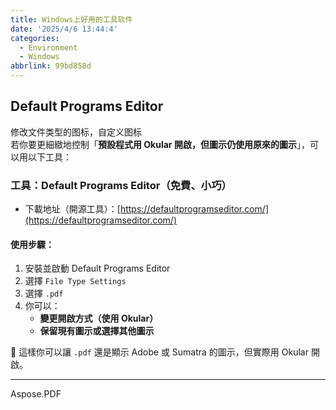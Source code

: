 ```yaml
---
title: Windows上好用的工具软件
date: '2025/4/6 13:44:4'
categories:
  - Environment
  - Windows
abbrlink: 99bd858d
---
```

## Default Programs Editor

修改文件类型的图标，自定义图标  
若你要更細緻地控制「**預設程式用 Okular 開啟，但圖示仍使用原來的圖示**」，可以用以下工具：

### 工具：**Default Programs Editor**（免費、小巧）

- 下載地址（開源工具）：[https://defaultprogramseditor.com/](https://defaultprogramseditor.com/)

#### 使用步驟：
1. 安裝並啟動 Default Programs Editor
2. 選擇 `File Type Settings`
3. 選擇 `.pdf`
4. 你可以：
   - **變更開啟方式（使用 Okular）**
   - **保留現有圖示或選擇其他圖示**

🎨 這樣你可以讓 `.pdf` 還是顯示 Adobe 或 Sumatra 的圖示，但實際用 Okular 開啟。

---


Aspose.PDF
